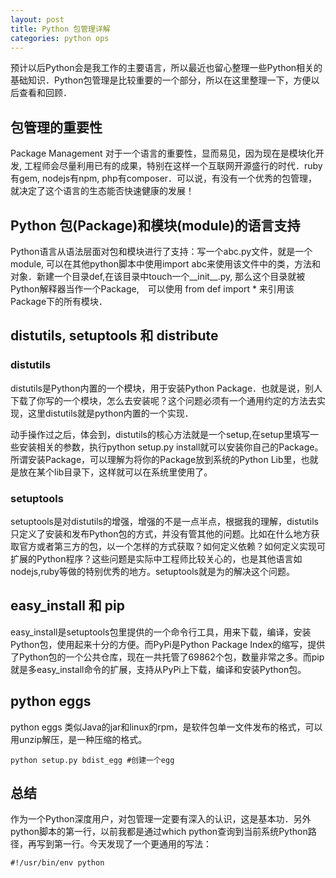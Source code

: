 ```yaml
---
layout: post
title: Python 包管理详解
categories: python ops
---
```


预计以后Python会是我工作的主要语言，所以最近也留心整理一些Python相关的基础知识．Python包管理是比较重要的一个部分，所以在这里整理一下，方便以后查看和回顾．

## 包管理的重要性

Package Management 对于一个语言的重要性，显而易见，因为现在是模块化开发, 工程师会尽量利用已有的成果，特别在这样一个互联网开源盛行的时代．ruby有gem, nodejs有npm, php有composer．可以说，有没有一个优秀的包管理，就决定了这个语言的生态能否快速健康的发展！

## Python 包(Package)和模块(module)的语言支持

Python语言从语法层面对包和模块进行了支持：写一个abc.py文件，就是一个module, 可以在其他python脚本中使用import abc来使用该文件中的类，方法和对象．新建一个目录def,在该目录中touch一个__init__.py, 那么这个目录就被Python解释器当作一个Package,　可以使用 from def import * 来引用该Package下的所有模块．

## distutils, setuptools 和 distribute

### distutils
distutils是Python内置的一个模块，用于安装Python Package．也就是说，别人下载了你写的一个模块，怎么去安装呢？这个问题必须有一个通用约定的方法去实现，这里distutils就是python内置的一个实现．

动手操作过之后，体会到，distutils的核心方法就是一个setup,在setup里填写一些安装相关的参数，执行python setup.py install就可以安装你自己的Package。所谓安装Package，可以理解为将你的Package放到系统的Python Lib里，也就是放在某个lib目录下，这样就可以在系统里使用了。

### setuptools
setuptools是对distutils的增强，增强的不是一点半点，根据我的理解，distutils只定义了安装和发布Python包的方式，并没有管其他的问题。比如在什么地方获取官方或者第三方的包，以一个怎样的方式获取？如何定义依赖？如何定义实现可扩展的Python程序？这些问题是实际中工程师比较关心的，也是其他语言如nodejs,ruby等做的特别优秀的地方。setuptools就是为的解决这个问题。


## easy_install 和 pip
easy_install是setuptools包里提供的一个命令行工具，用来下载，编译，安装Python包，使用起来十分的方便。而PyPi是Python Package Index的缩写，提供了Python包的一个公共仓库，现在一共托管了69862个包，数量非常之多。而pip就是多easy_install命令的扩展，支持从PyPi上下载，编译和安装Python包。 

## python eggs
python eggs 类似Java的jar和linux的rpm，是软件包单一文件发布的格式，可以用unzip解压，是一种压缩的格式。
```
python setup.py bdist_egg #创建一个egg
```
## 总结

作为一个Python深度用户，对包管理一定要有深入的认识，这是基本功．另外python脚本的第一行，以前我都是通过which python查询到当前系统Python路径，再写到第一行。今天发现了一个更通用的写法：
```
#!/usr/bin/env python
```
